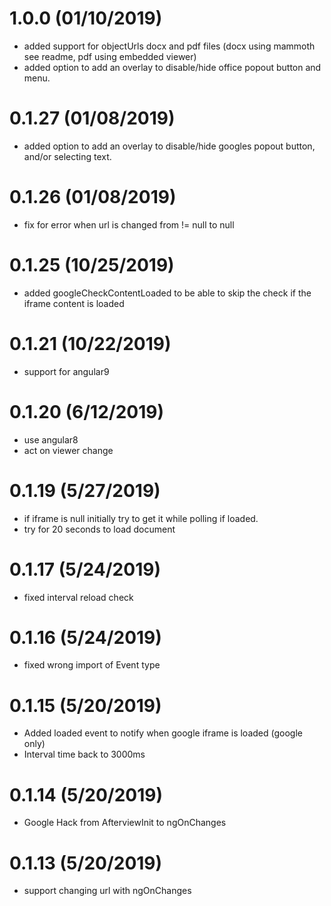 # 1.0.0 (01/10/2019)
* added support for objectUrls docx and pdf files (docx using mammoth see readme, pdf using embedded viewer)
* added option to add an overlay to disable/hide office popout button and menu.
 
# 0.1.27 (01/08/2019)
* added option to add an overlay to disable/hide googles popout button, and/or selecting text.

# 0.1.26 (01/08/2019)
* fix for error when url is changed from != null to null

# 0.1.25 (10/25/2019)
* added googleCheckContentLoaded to be able to skip the check if the iframe content is loaded

# 0.1.21 (10/22/2019)
* support for angular9

# 0.1.20 (6/12/2019)
* use angular8
* act on viewer change

# 0.1.19 (5/27/2019)
* if iframe is null initially try to get it while polling if loaded.
* try for 20 seconds to load document

# 0.1.17 (5/24/2019)
* fixed interval reload check

# 0.1.16 (5/24/2019)
* fixed wrong import of Event type

# 0.1.15 (5/20/2019)
* Added loaded event to notify when google iframe is loaded (google only)
* Interval time back to 3000ms

# 0.1.14 (5/20/2019)
* Google Hack from AfterviewInit to ngOnChanges

# 0.1.13 (5/20/2019)
* support changing url with ngOnChanges